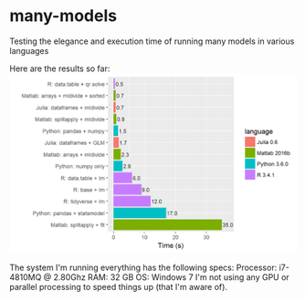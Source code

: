 # many-models
Testing the elegance and execution time of running many models in various languages

Here are the results so far:
![Many Models Timing Results](many_models_results.png?raw=true)

The system I'm running everything has the following specs:
Processor: i7-4810MQ @ 2.80Ghz
RAM: 32 GB
OS: Windows 7
I'm not using any GPU or parallel processing to speed things up (that I'm aware of).